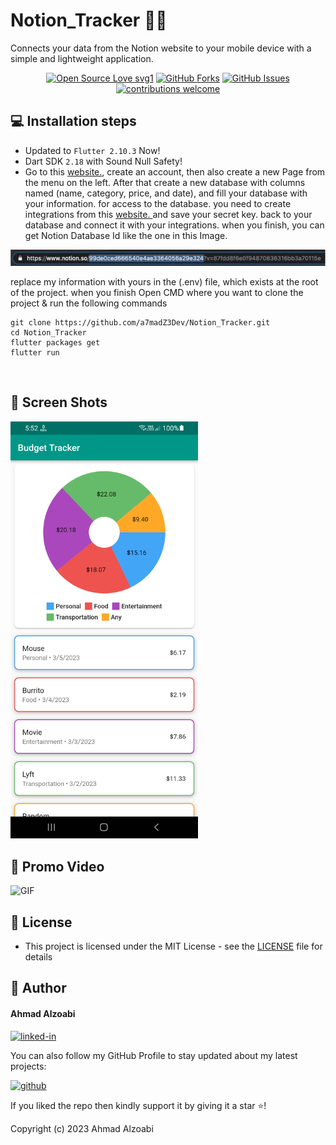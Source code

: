 # Notion_Tracker 📒📔 

Connects your data from the Notion website to your mobile device with a simple and lightweight application.

<div align="center">

[![Open Source Love svg1](https://badges.frapsoft.com/os/v1/open-source.svg?v=103)](#)
[![GitHub Forks](https://img.shields.io/github/forks/saadhaxxan/Car_Game_Python_Pygame.svg?style=social&label=Fork&maxAge=2592000)](https://github.com/a7madZ3Dev/Notion_Tracker/fork)
[![GitHub Issues](https://img.shields.io/github/issues/saadhaxxan/Car_Game_Python_Pygame.svg?style=flat&label=Issues&maxAge=2592000)](https://github.com/a7madZ3Dev/Notion_Tracker/issues)
[![contributions welcome](https://img.shields.io/badge/contributions-welcome-brightgreen.svg?style=flat&label=Contributions&colorA=red&colorB=black	)](#)

</div>

## 💻 Installation steps

- Updated to `Flutter 2.10.3` Now!
- Dart SDK `2.18` with Sound Null Safety!
- Go to this <a href="https://www.notion.so/">website.</a>, create an account,
 then also create a new Page from the menu on the left. After that create a new database
 with columns named (name, category, price, and date), and fill your database with your information.
 for access to the database. you need to create integrations from this <a href= "https://developers.notion.com/">website. </a> and save your secret key. back to your database and connect it with your integrations.
 when you finish, you can get Notion Database Id like the one in this Image.

 <img alt="jpg" src="preview/view_2.jpg" />

 replace my information with yours in the (.env) file, which exists at the root of the project.
 when you finish Open CMD where you want to clone the project & run the following commands

```
git clone https://github.com/a7madZ3Dev/Notion_Tracker.git
cd Notion_Tracker
flutter packages get
flutter run
```

<br>

## 📱 Screen Shots 

<img alt="jpg" src="preview/view_1.jpg" width= "300" /> 

## 🎥 Promo Video

<img alt="GIF" src="preview/demo_1.gif" width= "300" /> 
<br>

## 🔑 License

- This project is licensed under the MIT License - see the [LICENSE](LICENSE.md) file for details

## 🧑 Author

#### Ahmad Alzoabi
[![linked-in](https://img.shields.io/badge/Linked_In-0077B5?style=for-the-badge&logo=LinkedIn&logoColor=white)](https://www.linkedin.com/in/ahmad-alzoabi-0623a8233/)

You can also follow my GitHub Profile to stay updated about my latest projects:

[![github](https://img.shields.io/badge/GitHub-000000?style=for-the-badge&logo=GitHub&logoColor=white)](https://github.com/a7madZ3Dev)

If you liked the repo then kindly support it by giving it a star ⭐!

Copyright (c) 2023 Ahmad Alzoabi


